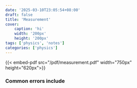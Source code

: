 ```yaml
---
date: '2025-03-10T23:05:54+08:00'
draft: false
title: 'Measurement'
cover: 
    caption: 'hi'
    width: '200px' 
    height: '200px' 
tags: ['physics', 'notes']
categories: ['physics']
---
```

<!--more-->
{{< embed-pdf src="/pdf/measurement.pdf" width="750px" height="620px">}}

### Common errors include